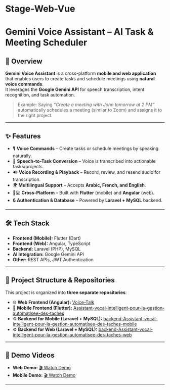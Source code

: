 # Stage-Web-Vue

# Gemini Voice Assistant – AI Task & Meeting Scheduler  

## 📌 Overview  
**Gemini Voice Assistant** is a cross-platform **mobile and web application** that enables users to create tasks and schedule meetings using **natural voice commands**.  
It leverages the **Google Gemini API** for speech transcription, intent recognition, and task automation.  

> Example: Saying _“Create a meeting with John tomorrow at 2 PM”_ automatically schedules a meeting (similar to Zoom) and assigns it to the right project.  

---

## ✨ Features  
- 🎙 **Voice Commands** – Create tasks or schedule meetings by speaking naturally.  
- 📝 **Speech-to-Task Conversion** – Voice is transcribed into actionable tasks/projects.  
- 🔊 **Voice Recording & Playback** – Record, review, and resend audio for transcription.  
- 🌍 **Multilingual Support** – Accepts **Arabic, French, and English**.  
- 📱💻 **Cross-Platform** – Built with **Flutter** (mobile) and **Angular** (web).  
- 🔒 **Authentication & Database** – Powered by **Laravel + MySQL** backend.  

---

## 🛠️ Tech Stack  
- **Frontend (Mobile):** Flutter (Dart)  
- **Frontend (Web):** Angular, TypeScript  
- **Backend:** Laravel (PHP), MySQL  
- **AI Integration:** Google Gemini API  
- **Other:** REST APIs, JWT Authentication  

---

## 📂 Project Structure & Repositories  

This project is organized into **three separate repositories**:  

- 🌐 **Web Frontend (Angular):** [Voice-Talk](https://github.com/raedzayoud/Voice-Talk)  
- 📱 **Mobile Frontend (Flutter):** [Assistant-vocal-intelligent-pour-la-gestion-automatisee-des-taches](https://github.com/raedzayoud/Assistant-vocal-intelligent-pour-la-gestion-automatisee-des-taches)  
- ⚙️ **Backend for Mobile (Laravel + MySQL):** [backend-Assistant-vocal-intelligent-pour-la-gestion-automatisee-des-taches-mobile](https://github.com/raedzayoud/backend-Assistant-vocal-intelligent-pour-la-gestion-automatisee-des-taches)  
- ⚙️ **Backend for Web (Laravel + MySQL):** [backend-Assistant-vocal-intelligent-pour-la-gestion-automatisee-des-taches-web](https://github.com/raedzayoud/backend-Assistant-vocal-intelligent-pour-la-gestion-automatisee-des-taches-web)  

---

## 🎥 Demo Videos  

- **Web Demo:** [🎬 Watch Demo](https://drive.google.com/file/d/11dhSTHqGSy6df3GcKYbIxSpwhNjiIw7U/view?usp=sharing)  
- **Mobile Demo:** [🎬 Watch Demo](https://www.youtube.com/watch?v=dQw4w9WgXcQ)  

---
